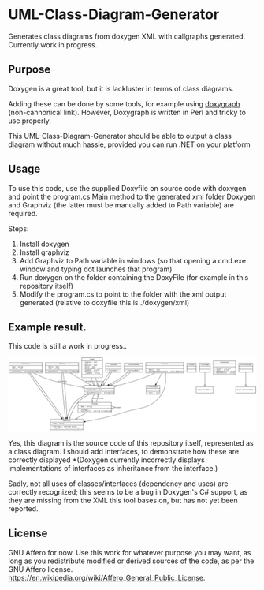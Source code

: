 # UML-Class-Diagram-Generator
Generates class diagrams from doxygen XML with callgraphs generated.
Currently work in progress.

## Purpose
Doxygen is a great tool, but it is lackluster in terms of class diagrams.

Adding these can be done by some tools, for example using [doxygraph](https://github.com/jitsuCM/doxygraph) (non-cannonical link).
However, Doxygraph is written in Perl and tricky to use properly.

This UML-Class-Diagram-Generator should be able to output a class diagram without much hassle, provided you can run .NET on your platform

## Usage
To use this code, use the supplied Doxyfile on source code with doxygen and point the program.cs Main method to the generated xml folder
Doxygen and Graphviz (the latter must be manually added to Path variable) are required.

Steps:

1. Install doxygen
2. Install graphviz
3. Add Graphviz to Path variable in windows (so that opening a cmd.exe window and typing dot launches that program)
4. Run doxygen on the folder containing the DoxyFile (for example in this repository itself)
5. Modify the program.cs to point to the folder with the xml output generated (relative to doxyfile this is ./doxygen/xml)

## Example result.

This code is still a work in progress..

![Example class diagram generated from this repository](https://raw.githubusercontent.com/Joeppie/UML-Class-Diagram-Generator/master/TestImage.svg?sanitize=true)

Yes, this diagram is the source code of this repository itself, represented as a class diagram. I should add interfaces, to demonstrate how these are correctly displayed *(Doxygen currently incorrectly displays implementations of interfaces as inheritance from the interface.)

Sadly, not all uses of classes/interfaces (dependency and uses) are correctly recognized; this seems to be a bug in Doxygen's C# support, as they are missing from the XML this tool bases on, but has not yet been reported.

## License

GNU Affero for now.
Use this work for whatever purpose you may want, as long as you redistribute modified or derived sources of the code, as per the GNU Affero license. https://en.wikipedia.org/wiki/Affero_General_Public_License.
